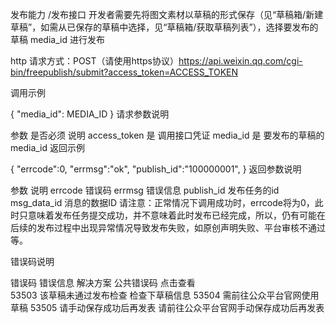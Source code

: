发布能力 /发布接口
开发者需要先将图文素材以草稿的形式保存（见“草稿箱/新建草稿”，如需从已保存的草稿中选择，见“草稿箱/获取草稿列表”），选择要发布的草稿 media_id 进行发布

http 请求方式：POST（请使用https协议）https://api.weixin.qq.com/cgi-bin/freepublish/submit?access_token=ACCESS_TOKEN

调用示例

{
    "media_id": MEDIA_ID
}
请求参数说明

参数	是否必须	说明
access_token	是	调用接口凭证
media_id	是	要发布的草稿的media_id
返回示例

{
   "errcode":0,
   "errmsg":"ok",
   "publish_id":"100000001",
}
返回参数说明

参数	说明
errcode	错误码
errmsg	错误信息
publish_id	发布任务的id
msg_data_id	消息的数据ID
请注意：正常情况下调用成功时，errcode将为0，此时只意味着发布任务提交成功，并不意味着此时发布已经完成，所以，仍有可能在后续的发布过程中出现异常情况导致发布失败，如原创声明失败、平台审核不通过等。

错误码说明

错误码	错误信息	解决方案
公共错误码	点击查看	
53503	该草稿未通过发布检查	检查下草稿信息
53504		需前往公众平台官网使用草稿
53505	请手动保存成功后再发表	请前往公众平台官网手动保存成功后再发表
